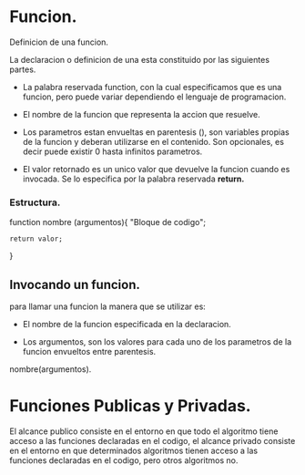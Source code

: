 # Funcion.

Definicion de una funcion.

La declaracion o definicion de una esta constituido por las siguientes partes.

* La palabra reservada function, con la cual especificamos que es una funcion, pero puede variar dependiendo el lenguaje de programacion.

* El nombre de la funcion que representa la accion que resuelve.

* Los parametros estan envueltas en parentesis (), son variables propias de la funcion y deberan utilizarse en el contenido. Son opcionales, es decir puede existir 0 hasta infinitos parametros.

* El valor retornado es un unico valor que devuelve la funcion cuando es invocada. Se lo especifica por la palabra reservada **return.**

### Estructura.

function nombre (argumentos){
    "Bloque de codigo";

    return valor;
}

## Invocando un funcion.

para llamar una funcion la manera que se utilizar es:

* El nombre de la funcion especificada en la declaracion.

* Los argumentos, son los valores para cada uno de los parametros de la funcion envueltos entre parentesis.

nombre(argumentos).



# Funciones Publicas y Privadas.

El alcance publico consiste en el entorno en que todo el algoritmo tiene acceso a las funciones declaradas en el codigo, el alcance privado consiste en el entorno en que determinados algoritmos tienen acceso a las funciones declaradas en el codigo, pero otros algoritmos no.

